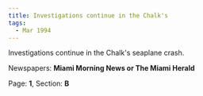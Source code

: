 ```yaml
---  
title: Investigations continue in the Chalk's  
tags:  
  - Mar 1994  
---  
```

  
Investigations continue in the Chalk's seaplane crash.  
  
Newspapers: **Miami Morning News or The Miami Herald**  
  
Page: **1**, Section: **B** 
